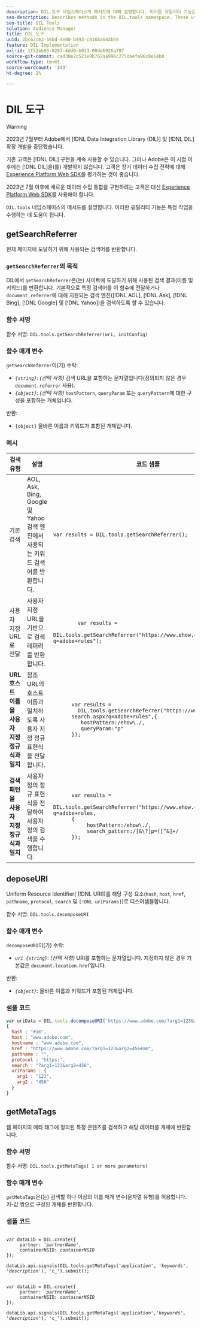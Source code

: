 ```yaml
---
description: DIL.도구 네임스페이스의 메서드에 대해 설명합니다. 이러한 유틸리티 기능은 특정 작업을 수행하는 데 도움이 됩니다.
seo-description: Describes methods in the DIL.tools namespace. These utility functions help you perform specific tasks.
seo-title: DIL Tools
solution: Audience Manager
title: DIL 도구
uuid: 2bc62ce2-16bd-4e80-b493-c816ba643b59
feature: DIL Implementation
exl-id: 1f52eb95-8287-4dd0-b933-00de6926a797
source-git-commit: cad38e2c523e9b762aa996c275daefa96c8e14b0
workflow-type: tm+mt
source-wordcount: '343'
ht-degree: 2%

---
```


# DIL 도구

>[!WARNING]
>
>2023년 7월부터 Adobe에서 [!DNL Data Integration Library (DIL)] 및 [!DNL DIL] 확장 개발을 중단했습니다.
>
>기존 고객은 [!DNL DIL] 구현을 계속 사용할 수 있습니다. 그러나 Adobe은 이 시점 이후에는 [!DNL DIL]을(를) 개발하지 않습니다. 고객은 장기 데이터 수집 전략에 대해 [Experience Platform Web SDK](https://experienceleague.adobe.com/docs/experience-platform/edge/home.html?lang=en)를 평가하는 것이 좋습니다.
>
>2023년 7월 이후에 새로운 데이터 수집 통합을 구현하려는 고객은 대신 [Experience Platform Web SDK](https://experienceleague.adobe.com/docs/experience-platform/edge/home.html?lang=en)를 사용해야 합니다.

`DIL.tools` 네임스페이스의 메서드를 설명합니다. 이러한 유틸리티 기능은 특정 작업을 수행하는 데 도움이 됩니다.

<!-- 

c_dil_functions.xml

 -->

## getSearchReferrer

현재 페이지에 도달하기 위해 사용되는 검색어를 반환합니다.

<!-- 

r_dil_get_search_referrer.xml

 -->

### `getSearchReferrer`의 목적

DIL에서 `getSearchReferrer`은(는) 사이트에 도달하기 위해 사용된 검색 결과(이름 및 키워드)를 반환합니다. 기본적으로 특정 검색어를 이 함수에 전달하거나 `document.referrer`에 대해 지원되는 검색 엔진([!DNL AOL], [!DNL Ask], [!DNL Bing], [!DNL Google] 및 [!DNL Yahoo])을 검색하도록 할 수 있습니다.

### 함수 서명

함수 서명: `DIL.tools.getSearchReferrer(uri, initConfig)`

### 함수 매개 변수

`getSearchReferrer`이(가) 수락:

* *`{string}`*: *(선택 사항)* 검색 URL을 포함하는 문자열입니다(정의되지 않은 경우 `document.referrer` 사용).
* *`{object}`*: *(선택 사항)* `hostPattern`, `queryParam` 또는 `queryPattern`에 대한 구성을 포함하는 개체입니다.

반환:

* `{object}` 올바른 이름과 키워드가 포함된 개체입니다.

### 예시

<table id="table_D035276601EC428295E4D619F05BB8D0"> 
 <thead> 
  <tr> 
   <th> 검색 유형 </th> 
   <th> 설명 </th> 
   <th> 코드 샘플 </th> 
  </tr> 
 </thead>
 <tbody> 
  <tr> 
   <td> 기본 검색</td> 
   <td> AOL, Ask, Bing, Google 및 Yahoo 검색 엔진에서 사용되는 키워드 검색어를 반환합니다. </td> 
   <td>
      <code>var&nbsp;results&nbsp;=&nbsp;DIL.tools.getSearchReferrer();</code> 
  </td>
  </tr> 
  <tr> 
   <td>사용자 지정 URL로 전달</td> 
   <td>사용자 지정 URL을 기반으로 검색 레퍼러를 반환합니다.</td> 
   <td> 
  <code>
        var&nbsp;results&nbsp;= 
        DIL.tools.getSearchReferrer("https://www.ehow.com/search.aspx?q=adobe+rules");
  </code>
</td> 
  </tr> 
  <tr> 
   <td> <b>URL 호스트 이름을 사용자 지정 정규식과 일치</b></td> 
   <td> 참조 URL의 호스트 이름과 일치하도록 사용자 지정 정규 표현식을 전달합니다. </td> 
   <td> 
  <code>
      var results = 
        DIL.tools.getSearchReferrer("https://www.ehow.com/
      search.aspx?q=adobe+rules",&lbrace; 
      &nbsp;&nbsp;&nbsp;hostPattern:/ehow\./, 
      &nbsp;&nbsp;&nbsp;queryParam:"p" 
      &rbrace;); 
  </code>
  </td></tr> 
  <tr> 
   <td> <b>검색 패턴을 사용자 지정 정규식과 일치</b> </td> 
   <td> 사용자 정의 정규 표현식을 전달하여 사용자 정의 검색을 수행합니다. </td> 
   <td> 
    <code>
      var&nbsp;results&nbsp;= 
      DIL.tools.getSearchReferrer("https://www.ehow.com/search.aspx?q=adobe+rules,
      &lbrace;
        &nbsp;&nbsp;&nbsp;hostPattern:/ehow\./, 
        &nbsp;&nbsp;&nbsp;search_pattern:/[&amp;\?]p=([^&amp;]+/ 
      &rbrace;);
    </code>
   </td> 
  </tr> 
 </tbody> 
</table>

## deposeURI

Uniform Resource Identifier( [!DNL URI])를 해당 구성 요소(`hash`, `host`, `href`, `pathname`, `protocol`, `search` 및 `[!DNL uriParams]`)로 디스어셈블합니다.

<!-- 

r_dil_decompose.xml

 -->

함수 서명: `DIL.tools.decomposeURI`

### 함수 매개 변수

`decomposeURI`이(가) 수락:

* *`uri {string}`*: *(선택 사항)* URI를 포함하는 문자열입니다. 지정하지 않은 경우 기본값은 `document.location.href`입니다.

반환:

* *`{object}`*: 올바른 이름과 키워드가 포함된 개체입니다.

### 샘플 코드


```javascript
var uriData = DIL.tools.decomposeURI('https://www.adobe.com/?arg1=123&arg2=456#am'); 
{ 
  hash : "#am", 
  host : "www.adobe.com", 
  hostname : "www.adobe.com", 
  href : "https://www.adobe.com/?arg1=123&arg2=456#am", 
  pathname : "", 
  protocol : "https:", 
  search : "?arg1=123&arg2=456", 
  uriParams : { 
    arg1 : "123", 
    arg2 : "456" 
  } 
}
```

## getMetaTags

웹 페이지의 메타 태그에 정의된 특정 콘텐츠를 검색하고 해당 데이터를 개체에 반환합니다.

<!-- 

r_dil_get_metatags.xml

 -->

### 함수 서명

함수 서명: `DIL.tools.getMetaTags( 1 or more parameters)`

### 함수 매개 변수

`getMetaTags`은(는) 검색할 하나 이상의 이름 매개 변수(문자열 유형)를 허용합니다. 키-값 쌍으로 구성된 개체를 반환합니다.

### 샘플 코드

<pre class="javascript"><code>
var dataLib = DIL.create(&lbrace; 
     partner: '<i>partnerName'</i>, 
     containerNSID: <i>containerNSID</i> 
&rbrace;); 

dataLib.api.signals(DIL.tools.getMetaTags('<i>application</i>', '<i>keywords</i>',  '<i>description</i>'), 'c_').submit();
</code></pre>

<pre><code>
var dataLib = DIL.create(&lbrace; 
     partner: <i>&grave;partnerName'</i>, 
     containerNSID: <i>containerNSID</i> 
&rbrace;); 

dataLib.api.signals(DIL.tools.getMetaTags('<i>application</i>','<i>keywords</i>', '<i>description</i>'), 'c_').submit();
</code></pre>
